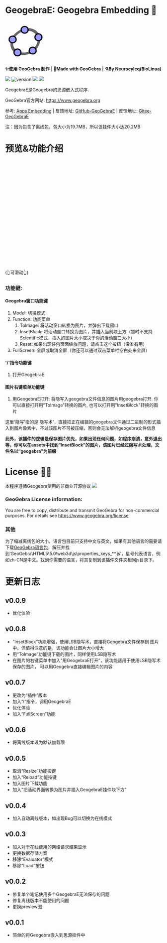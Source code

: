 # GeogebraE: Geogebra Embedding 🎏

<svg style="weight: 128px; height: 128px" xmlns="http://www.w3.org/2000/svg" viewBox="0 0 512 512"><g stroke-linecap="round" stroke-linejoin="round"><path fill="none" stroke="#666" stroke-width="33.34" d="M432.345 250.876c0 87.31-75.98 158.088-169.705 158.088-93.726 0-169.706-70.778-169.706-158.088 0-87.31 75.98-158.09 169.706-158.09 93.725 0 169.705 70.78 169.705 158.09z" transform="matrix(1.0156 .01389 -.20152 .9924 42.924 8.75)"></path><path fill="#99f" stroke="#000" stroke-width="15.55" d="M644.286 145.571c0 26.431-20.787 47.858-46.429 47.858-25.642 0-46.428-21.427-46.428-47.858 0-26.43 20.786-47.857 46.428-47.857 25.642 0 46.429 21.427 46.429 47.857z" transform="matrix(.96842 0 0 .91438 -225.59 242.796)"></path><path fill="#99f" stroke="#000" stroke-width="15.55" d="M644.286 145.571c0 26.431-20.787 47.858-46.429 47.858-25.642 0-46.428-21.427-46.428-47.858 0-26.43 20.786-47.857 46.428-47.857 25.642 0 46.429 21.427 46.429 47.857z" transform="matrix(.96842 0 0 .91438 -151.12 72.004)"></path><path fill="#99f" stroke="#000" stroke-width="15.55" d="M644.286 145.571c0 26.431-20.787 47.858-46.429 47.858-25.642 0-46.428-21.427-46.428-47.858 0-26.43 20.786-47.857 46.428-47.857 25.642 0 46.429 21.427 46.429 47.857z" transform="matrix(.96842 0 0 .91438 -421.29 266.574)"></path><path fill="#99f" stroke="#000" stroke-width="15.55" d="M644.286 145.571c0 26.431-20.787 47.858-46.429 47.858-25.642 0-46.428-21.427-46.428-47.858 0-26.43 20.786-47.857 46.428-47.857 25.642 0 46.429 21.427 46.429 47.857z" transform="matrix(.96842 0 0 .91438 -483.632 100.362)"></path><path fill="#99f" stroke="#000" stroke-width="15.55" d="M644.286 145.571c0 26.431-20.787 47.858-46.429 47.858-25.642 0-46.428-21.427-46.428-47.858 0-26.43 20.786-47.857 46.428-47.857 25.642 0 46.429 21.427 46.429 47.857z" transform="matrix(.96842 0 0 .91438 -329.052 -23.649)"></path></g></svg>

**✨使用 GeoGebra 制作** | **🎉Made with GeoGebra** | **⚗️By Neurocylcq(BioLinua)**

![](https://img.shields.io/badge/By-Geogebra-gree)
![version](https://img.shields.io/github/v/release/LinuaBio/GeogebraE.svg?style=flat-square)
![](https://img.shields.io/badge/license-GPL-blue.svg?style=popout-square)
[![](https://img.shields.io/badge/Gitee-red)](https://gitee.com/biolinua/GeogebraE)

GeogebraE是Geogebra的思源嵌入式程序. 

GeoGebra官方网站: https://www.geogebra.org

参考: [Apps Embedding](https://wiki.geogebra.org/en/Reference:GeoGebra_Apps_Embedding)
| 反馈地址: [GitHub-GeoGebraE](https://github.com/LinuaBio/GeogebraE/issues)
| 反馈地址: [Gitee-GeoGebraE](https://gitee.com/biolinua/GeogebraE/issues)

注：因为包含了离线包，包大小为19.7MB，所以该挂件大小达20.2MB

# 预览&功能介绍

<style>
#GeogebraE_imgBody{
    flex-direction: row;
    display: flex !important;
    height: 350px;
    width: 100%;
    overflow-y: hidden;
    overflow-x: auto;
}
.GeogebraE_imgItem{
    width: 575px;
    height: 100%;
    flex: none;
}
</style>
<script>
    
</script>
<div id="GeogebraE_imgBody">
    <div class="GeogebraE_imgItem" style="background: url('https://gitee.com/biolinua/image-bed/raw/main/GeogebraE/1.gif');background-size: cover"></div>
    <div class="GeogebraE_imgItem" style="background: url('https://gitee.com/biolinua/image-bed/raw/main/GeogebraE/1.png');background-size: cover"></div>
    <div class="GeogebraE_imgItem" style="background: url('https://gitee.com/biolinua/image-bed/raw/main/GeogebraE/2.png');background-size: cover"></div>
    <div class="GeogebraE_imgItem" style="background: url('https://gitee.com/biolinua/image-bed/raw/main/GeogebraE/3.png');background-size: cover"></div>
    <div class="GeogebraE_imgItem" style="background: url('https://gitee.com/biolinua/image-bed/raw/main/GeogebraE/4.png');background-size: cover"></div>
    <div class="GeogebraE_imgItem" style="background: url('https://gitee.com/biolinua/image-bed/raw/main/GeogebraE/5.png');background-size: cover"></div>
</div>
(👆可滑动👆)

### 功能键:
#### Geogebra窗口功能键
1. Model: 切换模式
2. Function: 功能菜单
   1. ToImage: 将活动窗口转换为图片，并弹出下载窗口
   2. InsetBlock: 将活动窗口转换为图片，并插入当前块上方（暂时不支持Scientific模式，插入的图片大小取决于你的活动窗口大小）
   3. Reset: 如果出现任何页面缩放问题，请点击这个按钮（没准有用）
3. FullScreen: 全屏或取消全屏（你还可以通过双击菜单栏空白处来全屏）

#### '/'指令功能键
1. 打开GeogebraE

#### 图片右键菜单功能键
1. 用GeogebraE打开: 将隐写入geogebra文件信息的图片用geogebra打开. 你可以直接打开用"ToImage"转换的图片, 也可以打开用"InsetBlock"转换的图片

这里'隐写'指的是'隐写术'，直接把正在编辑的geogebra文件通过二进制的形式插入到图片像素中，不过该图片不可被压缩，否则会无法解析geogebra文件信息

**此外，该插件的逻辑是保存图片优先，如果出现任何问题，如程序崩溃，意外退出等，你可以在assets中找到“InsetBlock”的图片，该图片已经过隐写术处理，文件名以“geogebra”为前缀**

# License 😶‍🌫️

本程序遵循Geogebra使用的非商业开源协议 [![](https://img.shields.io/badge/By-GPT-blue)](https://www.gnu.org/licenses/gpl-3.0.html)


### GeoGebra License information:

You are free to copy, distribute and transmit GeoGebra for non-commercial purposes. For details see https://www.geogebra.org/license

### 其他

为了缩减离线包的大小，语言包目前只支持中文与英文，如果有其他语言的需要请下载[GeoGebra语言包](https://download.geogebra.org/package/geogebra-math-apps-bundle)，解压并找到‘GeoGebra\HTML5\5.0\web3d\js\properties_keys_**.js’，星号代表语言，例如zh-CN是中文。找到你需要的语言，将其复制到该插件文件夹相同js目录下。

# 更新日志

## v0.0.9
- 优化体验

## v0.0.8
- “InsetBlock”功能增强，使用LSB隐写术，直接将Geogebra文件保存到
   图片中。但值得注意的是，该功能会让图片大小增大
- 用“ToImage”功能键下载的图片，同样使用LSB隐写术
- 在图片的右键菜单中加入“用GeogebraE打开”，该功能适用于使用LSB隐写术保存的图片，
可以用Geogebra直接编辑图片的内容

## v0.0.7
- 更改为“插件”版本
- 加入“/”指令，调用GeogebraE
- 优化体验
- 加入“FullScreen”功能

## v0.0.6
- 将离线版本设为默认加载项

## v0.0.5
- 取消“Resize”功能按键
- 加入“Reload”功能按键
- 加入图片下载功能
- 加入"把活动界面转换为图片并插入GeogebraE挂件块下方"

## v0.0.4
- 加入自动离线版本，如出现Bug可以切换为在线模式

## v0.0.3
- 加入对于在线使用的网络请求结果显示
- 更换数据存储方案
- 移除“Evaluator”模式
- 移除“Load”按钮

## v0.0.2
- 修复单个笔记使用多个GeogebraE无法保存的问题
- 修复离线版本不能使用的问题
- 更换preview图

## v0.0.1
- 简单的将Geogebra嵌入到思源挂件中